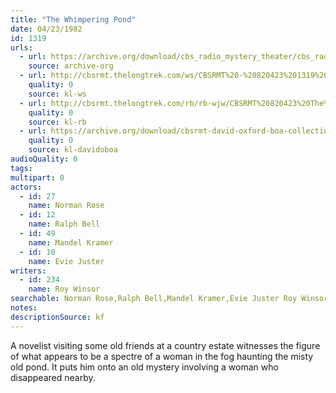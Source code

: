 ```yaml
---
title: "The Whimpering Pond"
date: 04/23/1982
id: 1319
urls: 
  - url: https://archive.org/download/cbs_radio_mystery_theater/cbs_radio_mystery_theater-1301-1350.zip/cbs_radio_mystery_theater-1301-1350%2Fcbsrmt_1319_the_whimpering_pond.mp3
    source: archive-org
  - url: http://cbsrmt.thelongtrek.com/ws/CBSRMT%20-%20820423%201319%20The%20Whimpering%20Pond_ws.mp3
    quality: 0
    source: kl-ws
  - url: http://cbsrmt.thelongtrek.com/rb/rb-wjw/CBSRMT%20820423%20The%20Whimpering%20Pond_wjw.mp3
    quality: 0
    source: kl-rb
  - url: https://archive.org/download/cbsrmt-david-oxford-boa-collection/CBSRMT-820423-1319-The-Whimpering-Pond-(64-44)-[2007]-{BoA}.mp3
    quality: 0
    source: kl-davidoboa
audioQuality: 0
tags: 
multipart: 0
actors:  
  - id: 27
    name: Norman Rose  
  - id: 12
    name: Ralph Bell  
  - id: 49
    name: Mandel Kramer  
  - id: 10
    name: Evie Juster
writers:  
  - id: 234
    name: Roy Winsor
searchable: Norman Rose,Ralph Bell,Mandel Kramer,Evie Juster Roy Winsor
notes: 
descriptionSource: kf
---
```

A novelist visiting some old friends at a country estate witnesses the figure of what appears to be a spectre of a woman in the fog haunting the misty old pond. It puts him onto an old mystery involving a woman who disappeared nearby.
